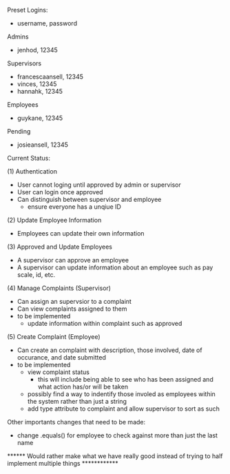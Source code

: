Preset Logins: 
* username, password


Admins
* jenhod, 12345

Supervisors
* francescaansell, 12345
* vinces, 12345
* hannahk, 12345

Employees 
* guykane, 12345

Pending 
* josieansell, 12345

Current Status: 

(1) Authentication 
* User cannot loging until approved by admin or supervisor 
* User can login once approved
* Can distinguish between supervisor and employee
  * ensure everyone has a unqiue ID

(2) Update Employee Information 
* Employees can update their own information 

(3) Approved and Update Employees
* A supervisor can approve an employee 
* A supervisor can update information about an employee such as pay scale, id, etc. 

(4) Manage Complaints (Supervisor)
* Can assign an supervsior to a complaint
* Can view complaints assigned to them 
* to be implemented 
  * update information within complaint such as approved 

(5) Create Complaint (Employee)
* Can create an complaint with description, those involved, date of occurance, and date submitted 
* to be implemented 
  * view complaint status 
    * this will include being able to see who has been assigned and what action has/or will be taken 
  * possibly find a way to indentify those involed as employees within the system rather than just a string
  * add type attribute to complaint and allow supervisor to sort as such 


Other importants changes that need to be made: 
* change .equals() for employee to check against more than just the last name


****** Would rather make what we have really good instead of trying to half implement multiple things ************

